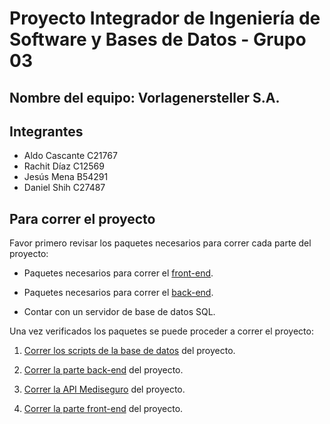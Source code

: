 # Proyecto Integrador de Ingeniería de Software y Bases de Datos - Grupo 03

## Nombre del equipo: Vorlagenersteller S.A.

## Integrantes

* Aldo Cascante C21767
* Rachit Díaz C12569
* Jesús Mena B54291
* Daniel Shih C27487

## Para correr el proyecto

Favor primero revisar los paquetes necesarios para correr cada parte del proyecto:
  * Paquetes necesarios para correr el [front-end](/FrontEnd/readme.md/#paquetes-necesarios-para-correr-el-proyecto-front-end).

  * Paquetes necesarios para correr el [back-end](/BackEnd/readme.md/#paquetes-necesarios-para-correr-el-proyecto-back-end).

  * Contar con un servidor de base de datos SQL.

Una vez verificados los paquetes se puede proceder a correr el proyecto:

  1. [Correr los scripts de la base de datos](/DB/readme.md/#CorrerScripts) del proyecto.

  2. [Correr la parte back-end](/BackEnd/readme.md/#para-correr-el-proyecto-back-end-de-la-planilla) del proyecto.

  3. [Correr la API Mediseguro](/BackEnd/readme.md/#para-correr-el-proyecto-back-end-de-la-api-mediseguro) del proyecto.

  4. [Correr la parte front-end](/FrontEnd/readme.md/#para-correr-el-proyecto) del proyecto.


